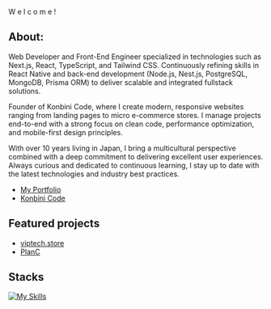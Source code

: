 W e l c o m e !

## About:
Web Developer and Front-End Engineer specialized in technologies such as Next.js, React, TypeScript, and Tailwind CSS. Continuously refining skills in React Native and back-end development (Node.js, Nest.js, PostgreSQL, MongoDB, Prisma ORM) to deliver scalable and integrated fullstack solutions.

Founder of Konbini Code, where I create modern, responsive websites ranging from landing pages to micro e-commerce stores. I manage projects end-to-end with a strong focus on clean code, performance optimization, and mobile-first design principles.

With over 10 years living in Japan, I bring a multicultural perspective combined with a deep commitment to delivering excellent user experiences. Always curious and dedicated to continuous learning, I stay up to date with the latest technologies and industry best practices.

- [My Portfolio](https://fernandohiroshi.com)
- [Konbini Code](https://konbinicode.com/en)
  
## Featured projects

- [viptech.store](https://viptech.store)
- [PlanC](https://planc-saas.vercel.app/)


## Stacks

[![My Skills](https://skillicons.dev/icons?i=typescript,javascript,react,nextjs,nodejs,nestjs,prisma,mongodb,postgres,linux,figma,tailwind,css,sass,html,git,jest,vercel,zustand&perline=9)](https://skillicons.dev)
